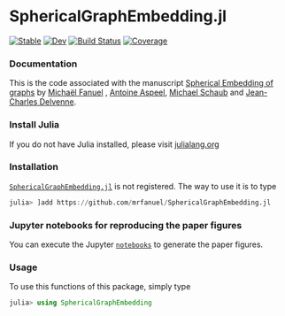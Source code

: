 # SphericalGraphEmbedding.jl

[![Stable](https://img.shields.io/badge/docs-stable-blue.svg)](https://mrfanuel.github.io/SphericalGraphEmbedding.jl/stable)
[![Dev](https://img.shields.io/badge/docs-dev-blue.svg)](https://mrfanuel.github.io/SphericalGraphEmbedding.jl/dev)
[![Build Status](https://github.com/mrfanuel/SphericalGraphEmbedding.jl/actions/workflows/CI.yml/badge.svg?branch=main)](https://github.com/mrfanuel/SphericalGraphEmbedding.jl/actions/workflows/CI.yml?query=branch%3Amain)
[![Coverage](https://codecov.io/gh/mrfanuel/SphericalGraphEmbedding.jl/branch/main/graph/badge.svg)](https://codecov.io/gh/mrfanuel/SphericalGraphEmbedding.jl)


### Documentation
This is the code associated with the manuscript 
[Spherical Embedding of graphs](https://github.com/mrfanuel/SphericalGraphEmbedding.jl)
by [Michaël Fanuel](https://mrfanuel.github.io/) , [Antoine Aspeel](https://scholar.google.com/citations?user=EDDQMfgAAAAJ&hl=en), [Michael Schaub](https://michaelschaub.github.io/) and [Jean-Charles Delvenne](https://perso.uclouvain.be/jean-charles.delvenne/welcome.html).

### Install Julia

If you do not have Julia installed, please visit [julialang.org](https://julialang.org/learning/getting-started/)
### Installation

[`SphericalGraphEmbedding.jl`](https://github.com/mrfanuel/SphericalGraphEmbedding.jl) is not registered.
The way to use it is to type

```julia
julia> ]add https://github.com/mrfanuel/SphericalGraphEmbedding.jl
```

### Jupyter notebooks for reproducing the paper figures

You can execute the Jupyter [`notebooks`](https://github.com/mrfanuel/SphericalGraphEmbedding.jl/blob/master/notebooks) to generate the paper figures.


### Usage

To use this functions of this package, simply type

```julia
julia> using SphericalGraphEmbedding
```
